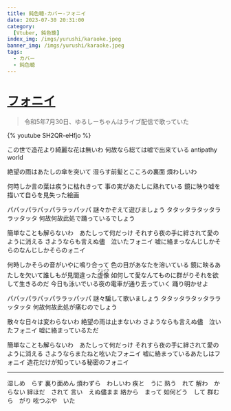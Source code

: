 ```yaml
---
title: 鈍色聴-カバー-フォニイ
date: 2023-07-30 20:31:00
category:
  [Vtuber, 鈍色聴]
index_img: /imgs/yurushi/karaoke.jpeg
banner_img: /imgs/yurushi/karaoke.jpeg
tags:
  - カバー
  - 鈍色聴
---
```


<script src='/js/diy/resize-ifram.js'></script>

# [フォニイ](https://www.youtube.com/watch?v=9QLT1Aw_45s)

> 令和5年7月30日、ゆるしーちゃんはライブ配信で歌っていた

{% youtube SH2QR-eHfjo %}

この世で造花より綺麗な花は無いわ
何故なら総ては嘘で出来ている
antipathy world

絶望の雨はあたしの傘を突いて
湿らす前髪とこころの裏面
煩わしいわ

何時しか言の葉は疾うに枯れきって
事の実があたしに熟れている
鏡に映り嘘を描いて自らを見失った絵画

パパッパラパッパララッパッパ
謎々かぞえて遊びましょう
タタッタラタッタララッタッタ
何故何故此処で踊っているでしょう

簡単なことも解らないわ　あたしって何だっけ
それすら夜の手に絆されて愛のように消える
さようならも言えぬ儘　泣いたフォニイ
嘘に絡まっなんじしかそらのなんじしかそらのォニイ

何時しかそらの音がいやに鳴り合って
色の目があなたを溶いている
<ruby>鏡に映るあたしを欠いて誰しもが見間違った<rt></rt>虚像<rt>フェイク</rt></ruby>
如何して愛なんてものに群がりそれを欲して生きるのだ
今日も泳いでいる夜の電車が通り去っていく
踊り明かせよ

パパッパラパッパララッパッパ
謎々騙して歌いましょう
タタッタラタッタララッタッタ
何故何故此処が痛むのでしょう

散々な日々は変わらないわ
絶望の雨は止まないわ
さようならも言えぬ儘　泣いたフォニイ
嘘に絡まっているただ

簡単なことも解らないわ　あたしって何だっけ
それすら夜の手に絆されて愛のように消える
さようならまたねと呟いたフォニイ
嘘に絡まっているあたしはフォニイ
造花だけが知っている秘密のフォニイ

- - -

湿しめ　らす
裏り面めん
煩わずら　わしいわ
疾と　うに
熟う　れて
解わ　からない
絆ほだ　されて
言い　えぬ儘まま
絡から　まって
如何どう　して
群むら　がり
呟つぶや　いた
